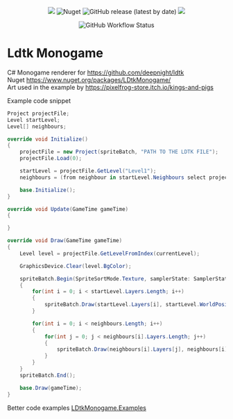<p align="center">
  <img src="https://img.shields.io/nuget/v/LDtkMonogame?color=5CB85C" />
  <img alt="Nuget" src="https://img.shields.io/nuget/dt/LDtkMonogame">
  <img alt="GitHub release (latest by date)" src="https://img.shields.io/github/v/release/deepnight/ldtk?color=gree&label=Supports LDtk">
  <img src="https://www.fuget.org/packages/LDtkMonogame/badge.svg" />
</p>
<p align="center">
  <img alt="GitHub Workflow Status" src="https://img.shields.io/github/workflow/status/IrishBruse/LDtkMonogame/Build">
</p>

# Ldtk Monogame
C# Monogame renderer for https://github.com/deepnight/ldtk  
Nuget https://www.nuget.org/packages/LDtkMonogame/  
Art used in the example by https://pixelfrog-store.itch.io/kings-and-pigs  

Example code snippet
```csharp
Project projectFile;
Level startLevel;
Level[] neighbours;

override void Initialize()
{
    projectFile = new Project(spriteBatch, "PATH TO THE LDTK FILE");
    projectFile.Load(0);

    startLevel = projectFile.GetLevel("Level1");
    neighbours = (from neighbour in startLevel.Neighbours select projectFile.GetLevel(neighbour)).ToArray();

    base.Initialize();
}

override void Update(GameTime gameTime)
{

}

override void Draw(GameTime gameTime)
{
    Level level = projectFile.GetLevelFromIndex(currentLevel);

    GraphicsDevice.Clear(level.BgColor);

    spriteBatch.Begin(SpriteSortMode.Texture, samplerState: SamplerState.PointClamp);
    {
        for(int i = 0; i < startLevel.Layers.Length; i++)
        {
            spriteBatch.Draw(startLevel.Layers[i], startLevel.WorldPosition, Color.White);
        }

        for(int i = 0; i < neighbours.Length; i++)
        {
            for(int j = 0; j < neighbours[i].Layers.Length; j++)
            {
                spriteBatch.Draw(neighbours[i].Layers[j], neighbours[i].WorldPosition, Color.White);
            }
        }
    }
    spriteBatch.End();

    base.Draw(gameTime);
}
```

Better code examples [LDtkMonogame.Examples](https://github.com/IrishBruse/LDtkMonogame/tree/main/LDtkMonogame.Examples)